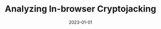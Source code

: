 ---
title: "Analyzing In-browser Cryptojacking"
collection: publications
permalink: /publication/2023-01-01-Analyzing-In-browser-Cryptojacking
date: 2023-01-01
venue: 'CoRR'
paperurl: 'https://doi.org/10.48550/arXiv.2304.13253'
citation: ' Muhammad Saad,  David Mohaisen, &quot;Analyzing In-browser Cryptojacking.&quot; CoRR, 2023.'
---